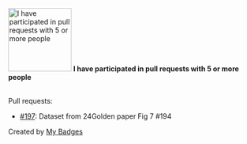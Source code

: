 <img src="https://my-badges.github.io/my-badges/pr-collaboration-5.png" alt="I have participated in pull requests with 5 or more people" title="I have participated in pull requests with 5 or more people" width="128">
<strong>I have participated in pull requests with 5 or more people</strong>
<br><br>

Pull requests:

- <a href="https://github.com/open-reaction-database/ord-data/pull/197">#197</a>: Dataset from 24Golden paper Fig 7 #194


Created by <a href="https://github.com/my-badges/my-badges">My Badges</a>